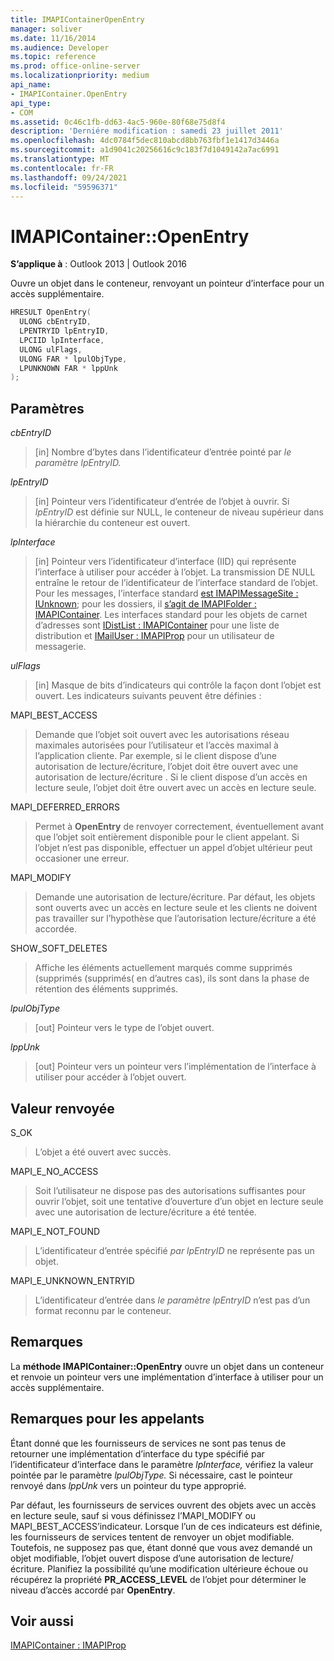 ```yaml
---
title: IMAPIContainerOpenEntry
manager: soliver
ms.date: 11/16/2014
ms.audience: Developer
ms.topic: reference
ms.prod: office-online-server
ms.localizationpriority: medium
api_name:
- IMAPIContainer.OpenEntry
api_type:
- COM
ms.assetid: 0c46c1fb-dd63-4ac5-960e-80f68e75d8f4
description: 'Derniére modification : samedi 23 juillet 2011'
ms.openlocfilehash: 4dc0784f5dec810abcd8bb763fbf1e1417d3446a
ms.sourcegitcommit: a1d9041c20256616c9c183f7d1049142a7ac6991
ms.translationtype: MT
ms.contentlocale: fr-FR
ms.lasthandoff: 09/24/2021
ms.locfileid: "59596371"
---
```

# <a name="imapicontaineropenentry"></a>IMAPIContainer::OpenEntry

  
  
**S’applique à** : Outlook 2013 | Outlook 2016 
  
Ouvre un objet dans le conteneur, renvoyant un pointeur d’interface pour un accès supplémentaire.
  
```cpp
HRESULT OpenEntry(
  ULONG cbEntryID,
  LPENTRYID lpEntryID,
  LPCIID lpInterface,
  ULONG ulFlags,
  ULONG FAR * lpulObjType,
  LPUNKNOWN FAR * lppUnk
);
```

## <a name="parameters"></a>Paramètres

 _cbEntryID_
  
> [in] Nombre d’bytes dans l’identificateur d’entrée pointé par _le paramètre lpEntryID._ 
    
 _lpEntryID_
  
> [in] Pointeur vers l’identificateur d’entrée de l’objet à ouvrir. Si  _lpEntryID_ est définie sur NULL, le conteneur de niveau supérieur dans la hiérarchie du conteneur est ouvert. 
    
 _lpInterface_
  
> [in] Pointeur vers l’identificateur d’interface (IID) qui représente l’interface à utiliser pour accéder à l’objet. La transmission DE NULL entraîne le retour de l’identificateur de l’interface standard de l’objet. Pour les messages, l’interface standard [est IMAPIMessageSite : IUnknown](imapimessagesiteiunknown.md); pour les dossiers, il [s’agit de IMAPIFolder : IMAPIContainer](imapifolderimapicontainer.md). Les interfaces standard pour les objets de carnet d’adresses sont [IDistList : IMAPIContainer](idistlistimapicontainer.md) pour une liste de distribution et [IMailUser : IMAPIProp](imailuserimapiprop.md) pour un utilisateur de messagerie. 
    
 _ulFlags_
  
> [in] Masque de bits d’indicateurs qui contrôle la façon dont l’objet est ouvert. Les indicateurs suivants peuvent être définies :
    
MAPI_BEST_ACCESS 
  
> Demande que l’objet soit ouvert avec les autorisations réseau maximales autorisées pour l’utilisateur et l’accès maximal à l’application cliente. Par exemple, si le client dispose d’une autorisation de lecture/écriture, l’objet doit être ouvert avec une autorisation de lecture/écriture . Si le client dispose d’un accès en lecture seule, l’objet doit être ouvert avec un accès en lecture seule. 
    
MAPI_DEFERRED_ERRORS 
  
> Permet à **OpenEntry** de renvoyer correctement, éventuellement avant que l’objet soit entièrement disponible pour le client appelant. Si l’objet n’est pas disponible, effectuer un appel d’objet ultérieur peut occasioner une erreur. 
    
MAPI_MODIFY 
  
> Demande une autorisation de lecture/écriture. Par défaut, les objets sont ouverts avec un accès en lecture seule et les clients ne doivent pas travailler sur l’hypothèse que l’autorisation lecture/écriture a été accordée. 
    
SHOW_SOFT_DELETES
  
> Affiche les éléments actuellement marqués comme supprimés (supprimés (supprimés( en d’autres cas), ils sont dans la phase de rétention des éléments supprimés.
    
 _lpulObjType_
  
> [out] Pointeur vers le type de l’objet ouvert.
    
 _lppUnk_
  
> [out] Pointeur vers un pointeur vers l’implémentation de l’interface à utiliser pour accéder à l’objet ouvert.
    
## <a name="return-value"></a>Valeur renvoyée

S_OK 
  
> L’objet a été ouvert avec succès.
    
MAPI_E_NO_ACCESS 
  
> Soit l’utilisateur ne dispose pas des autorisations suffisantes pour ouvrir l’objet, soit une tentative d’ouverture d’un objet en lecture seule avec une autorisation de lecture/écriture a été tentée.
    
MAPI_E_NOT_FOUND 
  
> L’identificateur d’entrée spécifié  _par lpEntryID_ ne représente pas un objet. 
    
MAPI_E_UNKNOWN_ENTRYID 
  
> L’identificateur d’entrée dans  _le paramètre lpEntryID_ n’est pas d’un format reconnu par le conteneur. 
    
## <a name="remarks"></a>Remarques

La **méthode IMAPIContainer::OpenEntry** ouvre un objet dans un conteneur et renvoie un pointeur vers une implémentation d’interface à utiliser pour un accès supplémentaire. 
  
## <a name="notes-to-callers"></a>Remarques pour les appelants

Étant donné que les fournisseurs de services ne sont pas tenus de retourner une implémentation d’interface du type spécifié par l’identificateur d’interface dans le paramètre _lpInterface,_ vérifiez la valeur pointée par le paramètre _lpulObjType._ Si nécessaire, cast le pointeur renvoyé dans  _lppUnk_ vers un pointeur du type approprié. 
  
Par défaut, les fournisseurs de services ouvrent des objets avec un accès en lecture seule, sauf si vous définissez l’MAPI_MODIFY ou MAPI_BEST_ACCESS’indicateur. Lorsque l’un de ces indicateurs est définie, les fournisseurs de services tentent de renvoyer un objet modifiable. Toutefois, ne supposez pas que, étant donné que vous avez demandé un objet modifiable, l’objet ouvert dispose d’une autorisation de lecture/écriture. Planifiez la possibilité qu’une modification ultérieure échoue ou récupérez la propriété **PR_ACCESS_LEVEL** de l’objet pour déterminer le niveau d’accès accordé par **OpenEntry**.
  
## <a name="see-also"></a>Voir aussi



[IMAPIContainer : IMAPIProp](imapicontainerimapiprop.md)

